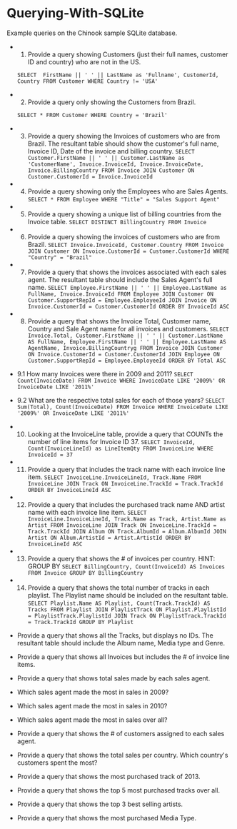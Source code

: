 # Querying-With-SQLite
Example queries on the Chinook sample SQLite database.

- 1. Provide a query showing Customers (just their full names, customer ID and country) who are not in the US.

  `SELECT  FirstName || ' ' || LastName as 'Fullname', CustomerId, Country FROM Customer
  WHERE Country != 'USA'`

- 2. Provide a query only showing the Customers from Brazil.

  `SELECT * FROM Customer
  WHERE Country = 'Brazil'`

- 3. Provide a query showing the Invoices of customers who are from Brazil. The resultant table should show the customer's full name, Invoice ID, Date of the invoice and billing country.
  `SELECT Customer.FirstName || ' ' || Customer.LastName as 'CustomerName', Invoice.InvoiceId, Invoice.InvoiceDate, Invoice.BillingCountry
  FROM Invoice
  JOIN Customer ON Customer.CustomerId = Invoice.InvoiceId`

- 4. Provide a query showing only the Employees who are Sales Agents.
  `SELECT * FROM Employee
  WHERE "Title" = "Sales Support Agent"`

- 5. Provide a query showing a unique list of billing countries from the Invoice table.
  `SELECT DISTINCT BillingCountry FROM Invoice`

- 6. Provide a query showing the invoices of customers who are from Brazil.
  `SELECT Invoice.InvoiceId, Customer.Country
  FROM Invoice
  JOIN Customer ON Invoice.CustomerId = Customer.CustomerId
  WHERE "Country" = "Brazil"`

- 7. Provide a query that shows the invoices associated with each sales agent. The resultant table should include the Sales Agent's full name.
  `SELECT Employee.FirstName || ' ' || Employee.LastName as FullName, Invoice.InvoiceId
  FROM Employee
  JOIN Customer ON Customer.SupportRepId = Employee.EmployeeId
  JOIN Invoice ON Invoice.CustomerId = Customer.CustomerId
  ORDER BY InvoiceId ASC
  `

- 8. Provide a query that shows the Invoice Total, Customer name, Country and Sale Agent name for all invoices and customers.
  `SELECT Invoice.Total,
  Customer.FirstName || ' ' || Customer.LastName AS FullName,
  Employee.FirstName || ' ' || Employee.LastName AS AgentName,
  Invoice.BillingCountryg
  FROM Invoice
  JOIN Customer ON Invoice.CustomerId = Customer.CustomerId
  JOIN Employee ON Customer.SupportRepId = Employee.EmployeeId
  ORDER BY Total ASC
  `

- 9.1 How many Invoices were there in 2009 and 2011?
  `SELECT Count(InvoiceDate) FROM Invoice
  WHERE InvoiceDate LIKE '2009%' OR InvoiceDate LIKE '2011%'
  `

- 9.2 What are the respective total sales for each of those years?
  `SELECT Sum(Total), Count(InvoiceDate) FROM Invoice
  WHERE InvoiceDate LIKE '2009%' OR InvoiceDate LIKE '2011%'
  `

- 10. Looking at the InvoiceLine table, provide a query that COUNTs the number of line items for Invoice ID 37.
  `SELECT InvoiceId, Count(InvoiceLineId) as LineItemQty FROM InvoiceLine
  WHERE InvoiceId = 37
  `

- 11. Provide a query that includes the track name with each invoice line item.
  `SELECT InvoiceLine.InvoiceLineId, Track.Name
  FROM InvoiceLine
  JOIN Track ON InvoiceLine.TrackId = Track.TrackId
  ORDER BY InvoiceLineId ASC
  `

- 12. Provide a query that includes the purchased track name AND artist name with each invoice line item.
  `SELECT InvoiceLine.InvoiceLineId, Track.Name as Track, Artist.Name as Artist
  FROM InvoiceLine
  JOIN Track ON InvoiceLine.TrackId = Track.TrackId
  JOIN Album ON Track.AlbumId = Album.AlbumId
  JOIN Artist ON Album.ArtistId = Artist.ArtistId
  ORDER BY InvoiceLineId ASC
  `

- 13. Provide a query that shows the # of invoices per country. HINT: GROUP BY
  `SELECT BillingCountry, Count(InvoiceId) AS Invoices FROM Invoice
  GROUP BY BillingCountry
  `

- 14. Provide a query that shows the total number of tracks in each playlist. The Playlist name should be included on the resultant table.
  `SELECT Playlist.Name AS Playlist,
  Count(Track.TrackId) AS Tracks
  FROM Playlist
  JOIN PlaylistTrack ON Playlist.PlaylistId = PlaylistTrack.PlaylistId
  JOIN Track ON PlaylistTrack.TrackId = Track.TrackId
  GROUP BY Playlist
  `

- Provide a query that shows all the Tracks, but displays no IDs. The resultant table should include the Album name, Media type and Genre.
- Provide a query that shows all Invoices but includes the # of invoice line items.
- Provide a query that shows total sales made by each sales agent.
- Which sales agent made the most in sales in 2009?
- Which sales agent made the most in sales in 2010?
- Which sales agent made the most in sales over all?
- Provide a query that shows the # of customers assigned to each sales agent.
- Provide a query that shows the total sales per country. Which country's customers spent the most?
- Provide a query that shows the most purchased track of 2013.
- Provide a query that shows the top 5 most purchased tracks over all.
- Provide a query that shows the top 3 best selling artists.
- Provide a query that shows the most purchased Media Type.
